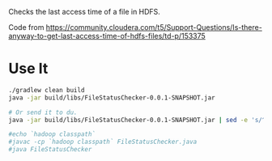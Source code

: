 Checks the last access time of a file in HDFS.

Code from https://community.cloudera.com/t5/Support-Questions/Is-there-anyway-to-get-last-access-time-of-hdfs-files/td-p/153375

# Use It

```bash
./gradlew clean build
java -jar build/libs/FileStatusChecker-0.0.1-SNAPSHOT.jar

# Or send it to du.
java -jar build/libs/FileStatusChecker-0.0.1-SNAPSHOT.jar | sed -e 's/^/\/hadoop-fuse/' | xargs du -h -c

#echo `hadoop classpath`
#javac -cp `hadoop classpath` FileStatusChecker.java
#java FileStatusChecker
```
